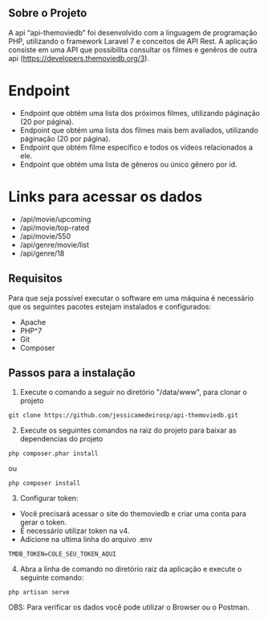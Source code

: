 ## Sobre o Projeto

A api “api-themoviedb” foi desenvolvido com a linguagem de programação PHP, utilizando o framework Laravel 7 e conceitos de API Rest. A aplicação consiste em uma API que possibilita consultar os filmes e genêros de outra api (https://developers.themoviedb.org/3).

# Endpoint

- Endpoint que obtém uma lista dos próximos filmes, utilizando páginação (20 por página).
- Endpoint que obtém uma lista dos filmes mais bem avaliados, utilizando páginação (20 por página).
- Endpoint que obtém filme específico e todos os vídeos relacionados a ele.
- Endpoint que obtém uma lista de gêneros ou único gênero por id.

# Links para acessar os dados

- /api/movie/upcoming
- /api/movie/top-rated
- /api/movie/550
- /api/genre/movie/list
- /api/genre/18

## Requisitos

Para que seja possível executar o software em uma máquina é necessário que os seguintes pacotes estejam instalados e configurados:

- Apache
- PHP^7
- Git
- Composer

## Passos para a instalação

1. Execute o comando a seguir no diretório "/data/www", para clonar o projeto

```
git clone https://github.com/jessicamedeirosp/api-themoviedb.git
```

2. Execute os seguintes comandos na raiz do projeto para baixar as dependencias do projeto

```
php composer.phar install
```

ou 

```
php composer install
```

3. Configurar token:
- Você precisará acessar o site do themoviedb e criar uma conta para gerar o token. 
- É necessário utilizar token na v4. 
- Adicione na ultima linha do arquivo .env

```
TMDB_TOKEN=COLE_SEU_TOKEN_AQUI
```

4. Abra a linha de comando no diretório raiz da aplicação e execute o seguinte comando:

```
php artisan serve
```

OBS: Para verificar os dados você pode utilizar o Browser ou o Postman.


